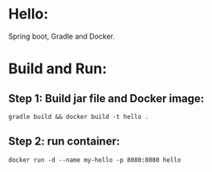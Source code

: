 # Hello:

Spring boot, Gradle and Docker.

# Build and Run:

## Step 1: Build jar file and Docker image:

```
gradle build && docker build -t hello .
```

## Step 2: run container:

```
docker run -d --name my-hello -p 8080:8080 hello

```

